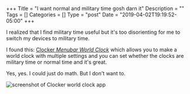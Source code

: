 +++
Title = "I want normal and military time gosh darn it"
Description = ""
Tags = []
Categories = []
Type = "post"
Date = "2019-04-02T19:19:52-05:00"
+++

I realized that I find military time useful but it's too disorienting for me to
switch my devices to military time.

I found this:
[Clocker _Menubar World Clock_](https://itunes.apple.com/us/app/clocker-menubar-world-clock/id1056643111?mt=12)
which allows you to make a world clock with multiple settings and you can set
whether the clocks are military time or normal time and it's great.

Yes, yes. I could just do math. But I don't want to.

<img src="/uploads/clocker-world-clock-screenshot.png" alt="screenshot of
Clocker world clock app">
